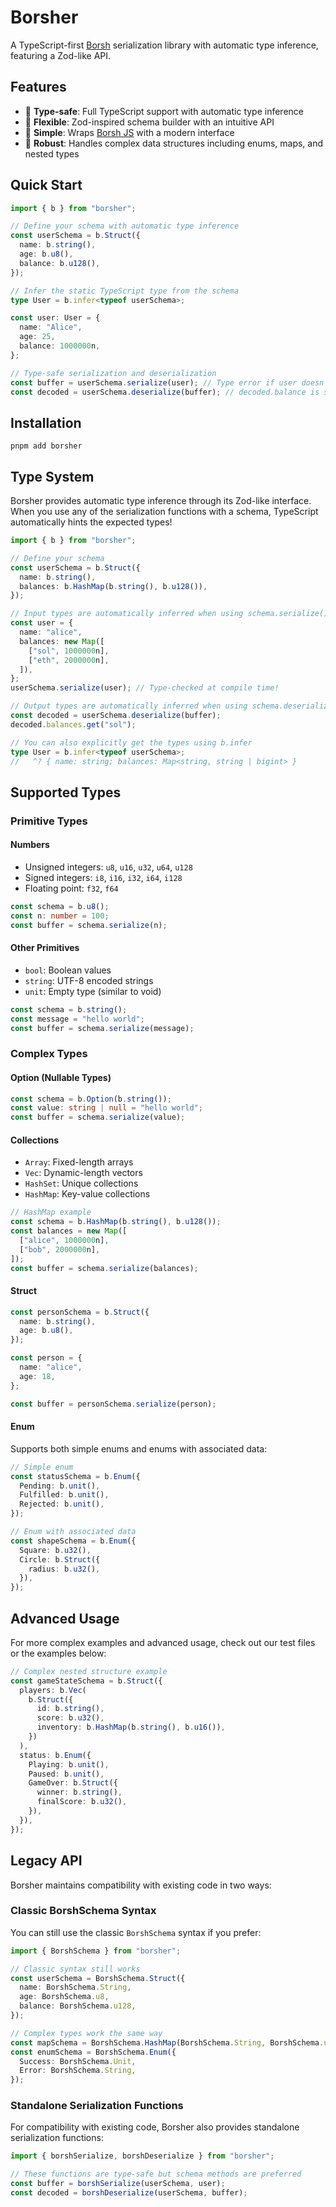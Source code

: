 # Borsher

A TypeScript-first [Borsh](https://borsh.io) serialization library with automatic type inference, featuring a Zod-like API.

## Features

- 🎯 **Type-safe**: Full TypeScript support with automatic type inference
- 🔧 **Flexible**: Zod-inspired schema builder with an intuitive API
- 🚀 **Simple**: Wraps [Borsh JS](https://github.com/near/borsh-js) with a modern interface
- 💪 **Robust**: Handles complex data structures including enums, maps, and nested types

## Quick Start

```ts
import { b } from "borsher";

// Define your schema with automatic type inference
const userSchema = b.Struct({
  name: b.string(),
  age: b.u8(),
  balance: b.u128(),
});

// Infer the static TypeScript type from the schema
type User = b.infer<typeof userSchema>;

const user: User = {
  name: "Alice",
  age: 25,
  balance: 1000000n,
};

// Type-safe serialization and deserialization
const buffer = userSchema.serialize(user); // Type error if user doesn't match schema
const decoded = userSchema.deserialize(buffer); // decoded.balance is strictly typed as bigint
```

## Installation

```shell
pnpm add borsher
```

## Type System

Borsher provides automatic type inference through its Zod-like interface. When you use any of the serialization functions with a schema, TypeScript automatically hints the expected types!

```ts
import { b } from "borsher";

// Define your schema
const userSchema = b.Struct({
  name: b.string(),
  balances: b.HashMap(b.string(), b.u128()),
});

// Input types are automatically inferred when using schema.serialize()
const user = {
  name: "alice",
  balances: new Map([
    ["sol", 1000000n],
    ["eth", 2000000n],
  ]),
};
userSchema.serialize(user); // Type-checked at compile time!

// Output types are automatically inferred when using schema.deserialize()
const decoded = userSchema.deserialize(buffer);
decoded.balances.get("sol");

// You can also explicitly get the types using b.infer
type User = b.infer<typeof userSchema>;
//   ^? { name: string; balances: Map<string, string | bigint> }
```

## Supported Types

### Primitive Types

#### Numbers

- Unsigned integers: `u8`, `u16`, `u32`, `u64`, `u128`
- Signed integers: `i8`, `i16`, `i32`, `i64`, `i128`
- Floating point: `f32`, `f64`

```ts
const schema = b.u8();
const n: number = 100;
const buffer = schema.serialize(n);
```

#### Other Primitives

- `bool`: Boolean values
- `string`: UTF-8 encoded strings
- `unit`: Empty type (similar to void)

```ts
const schema = b.string();
const message = "hello world";
const buffer = schema.serialize(message);
```

### Complex Types

#### Option (Nullable Types)

```ts
const schema = b.Option(b.string());
const value: string | null = "hello world";
const buffer = schema.serialize(value);
```

#### Collections

- `Array`: Fixed-length arrays
- `Vec`: Dynamic-length vectors
- `HashSet`: Unique collections
- `HashMap`: Key-value collections

```ts
// HashMap example
const schema = b.HashMap(b.string(), b.u128());
const balances = new Map([
  ["alice", 1000000n],
  ["bob", 2000000n],
]);
const buffer = schema.serialize(balances);
```

#### Struct

```ts
const personSchema = b.Struct({
  name: b.string(),
  age: b.u8(),
});

const person = {
  name: "alice",
  age: 18,
};

const buffer = personSchema.serialize(person);
```

#### Enum

Supports both simple enums and enums with associated data:

```ts
// Simple enum
const statusSchema = b.Enum({
  Pending: b.unit(),
  Fulfilled: b.unit(),
  Rejected: b.unit(),
});

// Enum with associated data
const shapeSchema = b.Enum({
  Square: b.u32(),
  Circle: b.Struct({
    radius: b.u32(),
  }),
});
```

## Advanced Usage

For more complex examples and advanced usage, check out our test files or the examples below:

```ts
// Complex nested structure example
const gameStateSchema = b.Struct({
  players: b.Vec(
    b.Struct({
      id: b.string(),
      score: b.u32(),
      inventory: b.HashMap(b.string(), b.u16()),
    })
  ),
  status: b.Enum({
    Playing: b.unit(),
    Paused: b.unit(),
    GameOver: b.Struct({
      winner: b.string(),
      finalScore: b.u32(),
    }),
  }),
});
```

## Legacy API

Borsher maintains compatibility with existing code in two ways:

### Classic BorshSchema Syntax

You can still use the classic `BorshSchema` syntax if you prefer:

```ts
import { BorshSchema } from "borsher";

// Classic syntax still works
const userSchema = BorshSchema.Struct({
  name: BorshSchema.String,
  age: BorshSchema.u8,
  balance: BorshSchema.u128,
});

// Complex types work the same way
const mapSchema = BorshSchema.HashMap(BorshSchema.String, BorshSchema.u128);
const enumSchema = BorshSchema.Enum({
  Success: BorshSchema.Unit,
  Error: BorshSchema.String,
});
```

### Standalone Serialization Functions

For compatibility with existing code, Borsher also provides standalone serialization functions:

```ts
import { borshSerialize, borshDeserialize } from "borsher";

// These functions are type-safe but schema methods are preferred
const buffer = borshSerialize(userSchema, user);
const decoded = borshDeserialize(userSchema, buffer);
```
